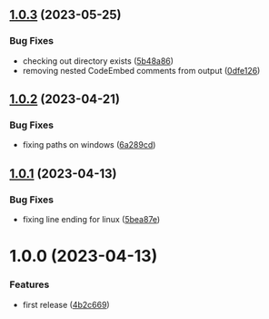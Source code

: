 ## [1.0.3](https://github.com/James-Frowen/EmbedCodeInMarkdown/compare/v1.0.2...v1.0.3) (2023-05-25)


### Bug Fixes

* checking out directory exists ([5b48a86](https://github.com/James-Frowen/EmbedCodeInMarkdown/commit/5b48a86120a70cd0fad2d0ff0a7b682f07e82948))
* removing nested CodeEmbed comments from output ([0dfe126](https://github.com/James-Frowen/EmbedCodeInMarkdown/commit/0dfe1269960d73fcdd9f61a6245083d834ea1b8a))

## [1.0.2](https://github.com/James-Frowen/EmbedCodeInMarkdown/compare/v1.0.1...v1.0.2) (2023-04-21)


### Bug Fixes

* fixing paths on windows ([6a289cd](https://github.com/James-Frowen/EmbedCodeInMarkdown/commit/6a289cdbbd6d45a913952384c7fa1b8c3d97b6e7))

## [1.0.1](https://github.com/James-Frowen/EmbedCodeInMarkdown/compare/v1.0.0...v1.0.1) (2023-04-13)


### Bug Fixes

* fixing line ending for linux ([5bea87e](https://github.com/James-Frowen/EmbedCodeInMarkdown/commit/5bea87eddf6c71ebded982da9466d4c0bcae040c))

# 1.0.0 (2023-04-13)


### Features

* first release ([4b2c669](https://github.com/James-Frowen/EmbedCodeInMarkdown/commit/4b2c66902a6d20c75ead3dc4a362cf364c0f8bd3))
